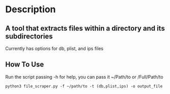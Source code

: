 # Description

## A tool that extracts files within a directory and its subdirectories

Currently has options for db, plist, and ips files

## How To Use

Run the script passing -h for help, you can pass it ~/Path/to or /Full/Path/to

```shell
python3 file_scraper.py -f ~/path/to -t (db,plist,ips) -o output_file 
```